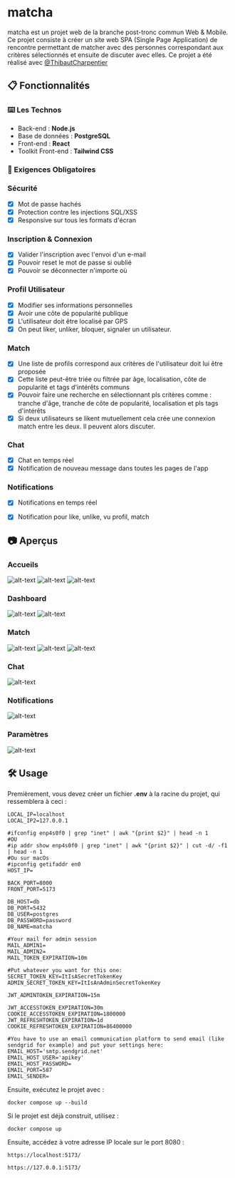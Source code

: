 # matcha
matcha est un projet web de la branche post-tronc commun Web & Mobile. Ce projet consiste à créer un site web SPA (Single Page Application) de rencontre permettant de matcher avec des personnes correspondant aux critères sélectionnés et ensuite de discuter avec elles. 
Ce projet a été réalisé avec [@ThibautCharpentier](https://github.com/ThibautCharpentier)

## 📋 Fonctionnalités

### ⌨️ Les Technos

* Back-end : **Node.js**
* Base de données : **PostgreSQL**
* Front-end : **React**
* Toolkit Front-end : **Tailwind CSS**

### 📍 Exigences Obligatoires
### Sécurité
- [x] Mot de passe hachés
- [x] Protection contre les injections SQL/XSS
- [x] Responsive sur tous les formats d'écran
### Inscription & Connexion
- [x] Valider l'inscription avec l'envoi d'un e-mail
- [x] Pouvoir reset le mot de passe si oublié
- [x] Pouvoir se déconnecter n'importe où
### Profil Utilisateur
- [x] Modifier ses informations personnelles
- [x] Avoir une côte de popularité publique
- [x] L'utilisateur doit être localisé par GPS
- [x] On peut liker, unliker, bloquer, signaler un utilisateur.
### Match
- [x] Une liste de profils correspond aux critères de l'utilisateur doit lui être proposée
- [x] Cette liste peut-être triée ou filtrée par âge, localisation, côte de popularité et tags d'intérêts communs
- [x] Pouvoir faire une recherche en sélectionnant pls critères comme : tranche d'âge, tranche de côte de popularité, localisation et pls tags d'intérêts
- [x] Si deux utilisateurs se likent mutuellement cela crée une connexion match entre les deux. Il peuvent alors discuter.
### Chat
- [x] Chat en temps réel
- [x] Notification de nouveau message dans toutes les pages de l'app
### Notifications
- [x] Notifications en temps réel
- [x] Notification pour like, unlike, vu profil, match


## 📷 Aperçus

### Accueils
![alt-text](https://github.com/Ismerie/matcha/blob/main/preview/Accueil.png)
![alt-text](https://github.com/Ismerie/matcha/blob/main/preview/Signup.png)
![alt-text](https://github.com/Ismerie/matcha/blob/main/preview/Signin.png)
### Dashboard
![alt-text](https://github.com/Ismerie/matcha/blob/main/preview/Dashboard.png)
![alt-text](https://github.com/Ismerie/matcha/blob/main/preview/Modal_profil.png)
### Match
![alt-text](https://github.com/Ismerie/matcha/blob/main/preview/Match.png)
![alt-text](https://github.com/Ismerie/matcha/blob/main/preview/Match_option_avancee.png)
![alt-text](https://github.com/Ismerie/matcha/blob/main/preview/Match_option_suggestions.png)
### Chat
![alt-text](https://github.com/Ismerie/matcha/blob/main/preview/Conversations.png)
### Notifications
![alt-text](https://github.com/Ismerie/matcha/blob/main/preview/Notifications.png)
### Paramètres
![alt-text](https://github.com/Ismerie/matcha/blob/main/preview/Parameters.png)

## 🛠️ Usage
Premièrement, vous devez créer un fichier **.env** à la racine du projet, qui ressemblera à ceci :
```
LOCAL_IP=localhost
LOCAL_IP2=127.0.0.1

#ifconfig enp4s0f0 | grep "inet" | awk "{print $2}" | head -n 1
#OU
#ip addr show enp4s0f0 | grep "inet" | awk "{print $2}" | cut -d/ -f1 | head -n 1
#Ou sur macOs
#ipconfig getifaddr en0
HOST_IP=

BACK_PORT=8000
FRONT_PORT=5173

DB_HOST=db
DB_PORT=5432
DB_USER=postgres
DB_PASSWORD=password
DB_NAME=matcha

#Your mail for admin session
MAIL_ADMIN1=
MAIL_ADMIN2=
MAIL_TOKEN_EXPIRATION=10m

#Put whatever you want for this one:
SECRET_TOKEN_KEY=ItIsASecretTokenKey
ADMIN_SECRET_TOKEN_KEY=ItIsAnAdminSecretTokenKey

JWT_ADMINTOKEN_EXPIRATION=15m

JWT_ACCESSTOKEN_EXPIRATION=30m
COOKIE_ACCESSTOKEN_EXPIRATION=1800000
JWT_REFRESHTOKEN_EXPIRATION=1d
COOKIE_REFRESHTOKEN_EXPIRATION=86400000

#You have to use an email communication platform to send email (like sendgrid for example) and put your settings here:
EMAIL_HOST='smtp.sendgrid.net'
EMAIL_HOST_USER='apikey'
EMAIL_HOST_PASSWORD=
EMAIL_PORT=587
EMAIL_SENDER=

```
Ensuite, exécutez le projet avec :
```
docker compose up --build
```
Si le projet est déjà construit, utilisez :
```
docker compose up
```

Ensuite, accédez à votre adresse IP locale sur le port 8080 :
```
https://localhost:5173/
```
```
https://127.0.0.1:5173/
```

